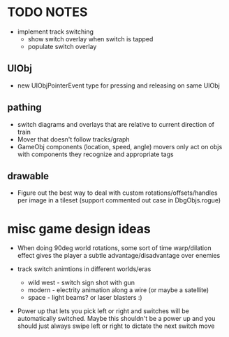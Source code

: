 # TODO NOTES

- implement track switching
    - show switch overlay when switch is tapped
    - populate switch overlay

## UIObj

- new UIObjPointerEvent type for pressing and releasing on same UIObj

## pathing

- switch diagrams and overlays that are relative to current direction of train
- Mover that doesn't follow tracks/graph
- GameObj components (location, speed, angle) movers only act on objs with components they recognize and appropriate tags

## drawable

- Figure out the best way to deal with custom rotations/offsets/handles per image in a tileset (support commented out case in DbgObjs.rogue)


# misc game design ideas

- When doing 90deg world rotations, some sort of time warp/dilation effect gives the player a subtle advantage/disadvantage over enemies

- track switch animtions in different worlds/eras
    - wild west - switch sign shot with gun
    - modern - electrity animation along a wire (or maybe a satellite)
    - space - light beams? or laser blasters :)

- Power up that lets you pick left or right and switches will be automatically switched. Maybe this shouldn't be a power up and you should just always swipe left or right to dictate the next switch move